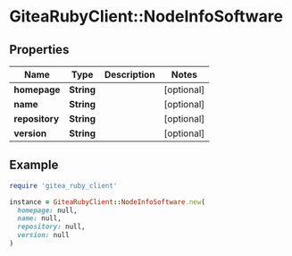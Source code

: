 # GiteaRubyClient::NodeInfoSoftware

## Properties

| Name | Type | Description | Notes |
| ---- | ---- | ----------- | ----- |
| **homepage** | **String** |  | [optional] |
| **name** | **String** |  | [optional] |
| **repository** | **String** |  | [optional] |
| **version** | **String** |  | [optional] |

## Example

```ruby
require 'gitea_ruby_client'

instance = GiteaRubyClient::NodeInfoSoftware.new(
  homepage: null,
  name: null,
  repository: null,
  version: null
)
```

